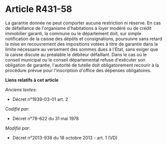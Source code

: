 # Article R431-58

La garantie donnée ne peut comporter aucune restriction ni réserve. En cas de défaillance de l'organisme d'habitations à
loyer modéré ou de crédit immobilier garanti, la commune ou le département doit, sur simple notification de la caisse des
dépôts et consignations, poursuivre sans retard la mise en recouvrement des impositions votées à titre de garantie dans la
limite nécessaire au versement des sommes dues à l'Etat, sans exiger que la caisse discute au préalable le débiteur
défaillant. Dans le cas où le conseil municipal ou le conseil départemental refuse d'exécuter son obligation de garantie,
l'autorité de tutelle doit obligatoirement recourir à la procédure prévue pour l'inscription d'office des dépenses
obligatoires.

**Liens relatifs à cet article**

_Anciens textes_:

  - Décret n°1939-03-01 art. 2

_Codifié par_:

  - Décret n°78-622 du 31 mai 1978

_Modifié par_:

  - Décret n°2013-938 du 18 octobre 2013 - art. 1 (VD)
